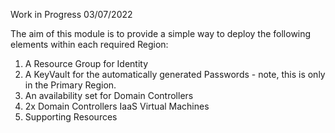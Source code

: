 Work in Progress 03/07/2022

The aim of this module is to provide a simple way to deploy the following elements within each required Region:

1. A Resource Group for Identity
2. A KeyVault for the automatically generated Passwords - note, this is only in the Primary Region.
3. An availability set for Domain Controllers
4. 2x Domain Controllers IaaS Virtual Machines
5. Supporting Resources 